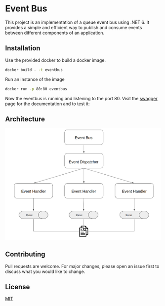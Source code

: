 # Event Bus

This project is an implementation of a queue event bus using .NET 6. It provides a simple and efficient way to publish and consume events between different components of an application.

## Installation

Use the provided docker to build a docker image.

```bash
docker build . -t eventbus
```

Run an instance of the image

```bash
docker run -p 80:80 eventbus
```

Now the eventbus is running and listening to the port 80. Visit the [swagger](http://localhost/swagger/index.html) page for the documentation and to test it: 

## Architecture

![Architecture](EventBus.png)

## Contributing

Pull requests are welcome. For major changes, please open an issue first
to discuss what you would like to change.

## License

[MIT](https://choosealicense.com/licenses/mit/)